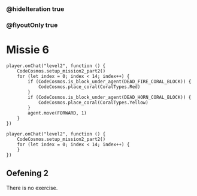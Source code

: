 ### @hideIteration true
### @flyoutOnly true
# Missie 6
```blocks
player.onChat("level2", function () {
    CodeCosmos.setup_mission2_part2()
    for (let index = 0; index < 14; index++) {
        if (CodeCosmos.is_block_under_agent(DEAD_FIRE_CORAL_BLOCK)) {
            CodeCosmos.place_coral(CoralTypes.Red)
        }
        if (CodeCosmos.is_block_under_agent(DEAD_HORN_CORAL_BLOCK)) {
            CodeCosmos.place_coral(CoralTypes.Yellow)
        }
        agent.move(FORWARD, 1)
    }
})
```

```template
player.onChat("level2", function () {
    CodeCosmos.setup_mission2_part2()
    for (let index = 0; index < 14; index++) {
    }
})
```

## Oefening 2
There is no exercise.
